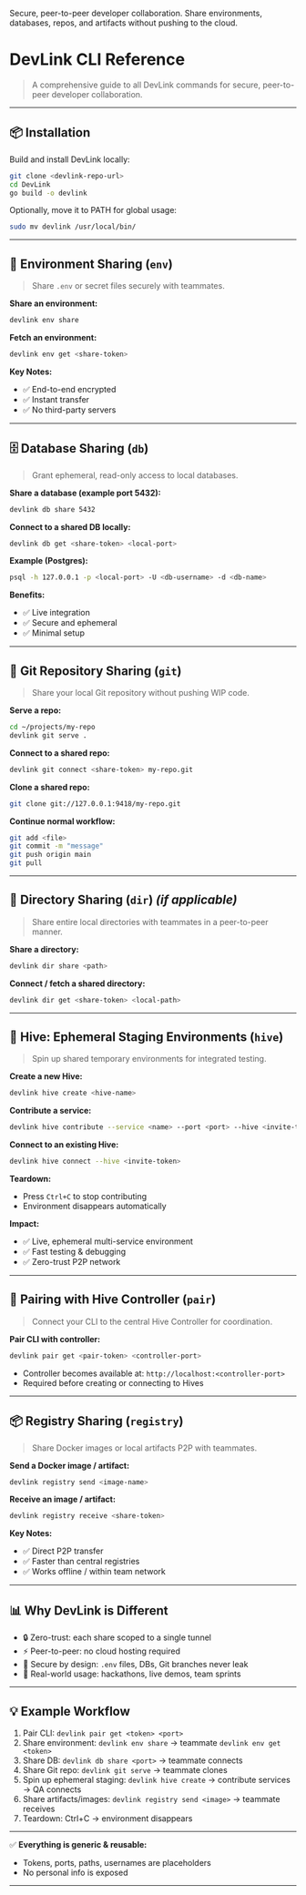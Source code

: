 
Secure, peer-to-peer developer collaboration.
Share environments, databases, repos, and artifacts without pushing to the cloud.
# **DevLink CLI Reference**

> A comprehensive guide to all DevLink commands for secure, peer-to-peer developer collaboration.

---

## **📦 Installation**

Build and install DevLink locally:

```bash
git clone <devlink-repo-url>
cd DevLink
go build -o devlink
```

Optionally, move it to PATH for global usage:

```bash
sudo mv devlink /usr/local/bin/
```

---

## **🔐 Environment Sharing (`env`)**

> Share `.env` or secret files securely with teammates.

**Share an environment:**

```bash
devlink env share
```

**Fetch an environment:**

```bash
devlink env get <share-token>
```

**Key Notes:**

* ✅ End-to-end encrypted
* ✅ Instant transfer
* ✅ No third-party servers

---

## **🗄️ Database Sharing (`db`)**

> Grant ephemeral, read-only access to local databases.

**Share a database (example port 5432):**

```bash
devlink db share 5432
```

**Connect to a shared DB locally:**

```bash
devlink db get <share-token> <local-port>
```

**Example (Postgres):**

```bash
psql -h 127.0.0.1 -p <local-port> -U <db-username> -d <db-name>
```

**Benefits:**

* ✅ Live integration
* ✅ Secure and ephemeral
* ✅ Minimal setup

---

## **🌱 Git Repository Sharing (`git`)**

> Share your local Git repository without pushing WIP code.

**Serve a repo:**

```bash
cd ~/projects/my-repo
devlink git serve .
```

**Connect to a shared repo:**

```bash
devlink git connect <share-token> my-repo.git
```

**Clone a shared repo:**

```bash
git clone git://127.0.0.1:9418/my-repo.git
```

**Continue normal workflow:**

```bash
git add <file>
git commit -m "message"
git push origin main
git pull
```

---

## **🧩 Directory Sharing (`dir`)** *(if applicable)*

> Share entire local directories with teammates in a peer-to-peer manner.

**Share a directory:**

```bash
devlink dir share <path>
```

**Connect / fetch a shared directory:**

```bash
devlink dir get <share-token> <local-path>
```

---

## **🚀 Hive: Ephemeral Staging Environments (`hive`)**

> Spin up shared temporary environments for integrated testing.

**Create a new Hive:**

```bash
devlink hive create <hive-name>
```

**Contribute a service:**

```bash
devlink hive contribute --service <name> --port <port> --hive <invite-token>
```

**Connect to an existing Hive:**

```bash
devlink hive connect --hive <invite-token>
```

**Teardown:**

* Press `Ctrl+C` to stop contributing
* Environment disappears automatically

**Impact:**

* ✅ Live, ephemeral multi-service environment
* ✅ Fast testing & debugging
* ✅ Zero-trust P2P network

---

## **🔗 Pairing with Hive Controller (`pair`)**

> Connect your CLI to the central Hive Controller for coordination.

**Pair CLI with controller:**

```bash
devlink pair get <pair-token> <controller-port>
```

* Controller becomes available at: `http://localhost:<controller-port>`
* Required before creating or connecting to Hives

---

## **📦 Registry Sharing (`registry`)**

> Share Docker images or local artifacts P2P with teammates.

**Send a Docker image / artifact:**

```bash
devlink registry send <image-name>
```

**Receive an image / artifact:**

```bash
devlink registry receive <share-token>
```

**Key Notes:**

* ✅ Direct P2P transfer
* ✅ Faster than central registries
* ✅ Works offline / within team network

---

## **📊 Why DevLink is Different**

* 🔒 Zero-trust: each share scoped to a single tunnel
* ⚡ Peer-to-peer: no cloud hosting required
* 🔐 Secure by design: `.env` files, DBs, Git branches never leak
* 🎯 Real-world usage: hackathons, live demos, team sprints

---

## **💡 Example Workflow**

1. Pair CLI: `devlink pair get <token> <port>`
2. Share environment: `devlink env share` → teammate `devlink env get <token>`
3. Share DB: `devlink db share <port>` → teammate connects
4. Share Git repo: `devlink git serve` → teammate clones
5. Spin up ephemeral staging: `devlink hive create` → contribute services → QA connects
6. Share artifacts/images: `devlink registry send <image>` → teammate receives
7. Teardown: Ctrl+C → environment disappears

---

✅ **Everything is generic & reusable:**

* Tokens, ports, paths, usernames are placeholders
* No personal info is exposed

---

